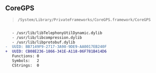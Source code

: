 ## CoreGPS

> `/System/Library/PrivateFrameworks/CoreGPS.framework/CoreGPS`

```diff

   - /usr/lib/libTelephonyUtilDynamic.dylib
   - /usr/lib/libcompression.dylib
   - /usr/lib/libprotobuf.dylib
-  UUID: BB7149F9-2717-3A98-9DE9-AA0017EB240F
+  UUID: CB08E236-1866-341E-A118-06F781B414D6
   Functions: 0
   Symbols:   2
   CStrings:  0

```
